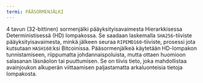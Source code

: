 ```yaml
---
termi: PÄÄSORMENJÄLKI
---
```


4 tavun (32-bittinen) sormenjälki pääyksityisavaimesta Hierarkkisessa Deterministisessä (HD) lompakossa. Se saadaan laskemalla `SHA256`-tiiviste pääyksityisavaimesta, minkä jälkeen seuraa `RIPEMD160`-tiiviste, prosessi jota kutsutaan `HASH160`:ksi Bitcoinissa. Pääsormenjälkeä käytetään HD-lompakon tunnistamiseen, riippumatta johdannaispoluista, mutta ottaen huomioon salasanan läsnäolon tai puuttumisen. Se on tiivis tieto, joka mahdollistaa avainjoukon alkuperän viittaamisen paljastamatta arkaluonteisia tietoja lompakosta.